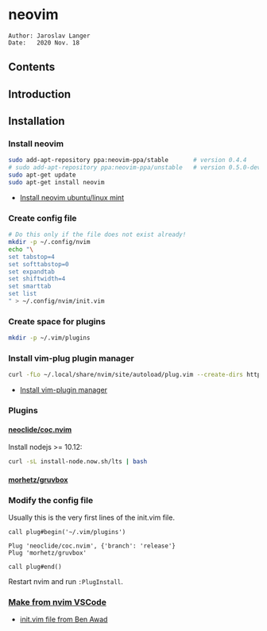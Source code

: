 # neovim

```
Author: Jaroslav Langer
Date:   2020 Nov. 18
```

## Contents

## Introduction

## Installation

### Install neovim

```sh
sudo add-apt-repository ppa:neovim-ppa/stable       # version 0.4.4
# sudo add-apt-repository ppa:neovim-ppa/unstable   # version 0.5.0-dev
sudo apt-get update
sudo apt-get install neovim
```

- [Install neovim ubuntu/linux mint](https://vi.stackexchange.com/questions/25192/how-to-install-stable-version-of-neovim-on-ubuntu-18-04)

### Create config file

```sh
# Do this only if the file does not exist already!
mkdir -p ~/.config/nvim
echo "\
set tabstop=4
set softtabstop=0
set expandtab
set shiftwidth=4
set smarttab
set list
" > ~/.config/nvim/init.vim
```

### Create space for plugins

```sh
mkdir -p ~/.vim/plugins
```

### Install vim-plug plugin manager

```sh
curl -fLo ~/.local/share/nvim/site/autoload/plug.vim --create-dirs https://raw.githubusercontent.com/junegunn/vim-plug/master/plug.vim
```

- [Install vim-plugin manager](https://www.linode.com/docs/guides/how-to-install-neovim-and-plugins-with-vim-plug/)

### Plugins

#### [neoclide/coc.nvim](https://github.com/neoclide/coc.nvim)

Install nodejs >= 10.12:

```sh
curl -sL install-node.now.sh/lts | bash
```

#### [morhetz/gruvbox](https://github.com/morhetz/gruvbox)

### Modify the config file

Usually this is the very first lines of the init.vim file.

```init.vim
call plug#begin('~/.vim/plugins')

Plug 'neoclide/coc.nvim', {'branch': 'release'}
Plug 'morhetz/gruvbox'

call plug#end()
```

Restart nvim and run `:PlugInstall`.

### [Make from nvim VSCode](https://www.youtube.com/watch?v=gnupOrSEikQ)

- [init.vim file from Ben Awad](https://gist.github.com/benawad/b768f5a5bbd92c8baabd363b7e79786f)

<!--
```sh
echo "\
\" Use release branch (recommend)
Plug 'neoclide/coc.nvim', {'branch': 'release'}
" | cat - ~/.config/nvim/init.vim > tmp && mv tmp ~/.config/nvim/init.vim
```
-->
